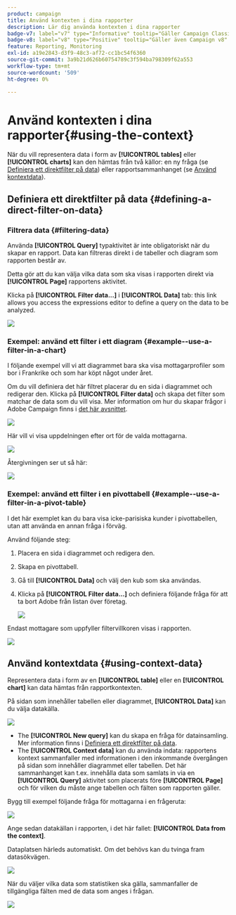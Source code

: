 ```yaml
---
product: campaign
title: Använd kontexten i dina rapporter
description: Lär dig använda kontexten i dina rapporter
badge-v7: label="v7" type="Informative" tooltip="Gäller Campaign Classic v7"
badge-v8: label="v8" type="Positive" tooltip="Gäller även Campaign v8"
feature: Reporting, Monitoring
exl-id: a19e2843-d3f9-48c3-af72-cc1bc54f6360
source-git-commit: 3a9b21d626b60754789c3f594ba798309f62a553
workflow-type: tm+mt
source-wordcount: '509'
ht-degree: 0%

---
```


# Använd kontexten i dina rapporter{#using-the-context}



När du vill representera data i form av **[!UICONTROL tables]** eller **[!UICONTROL charts]** kan den hämtas från två källor: en ny fråga (se [Definiera ett direktfilter på data](#defining-a-direct-filter-on-data)) eller rapportsammanhanget (se [Använd kontextdata](#using-context-data)).

## Definiera ett direktfilter på data {#defining-a-direct-filter-on-data}

### Filtrera data {#filtering-data}

Använda **[!UICONTROL Query]** typaktivitet är inte obligatoriskt när du skapar en rapport. Data kan filtreras direkt i de tabeller och diagram som rapporten består av.

Detta gör att du kan välja vilka data som ska visas i rapporten direkt via **[!UICONTROL Page]** rapportens aktivitet.

Klicka på **[!UICONTROL Filter data...]** i **[!UICONTROL Data]** tab: this link allows you access the expressions editor to define a query on the data to be analyzed.

![](assets/reporting_filter_data_from_page.png)

### Exempel: använd ett filter i ett diagram {#example--use-a-filter-in-a-chart}

I följande exempel vill vi att diagrammet bara ska visa mottagarprofiler som bor i Frankrike och som har köpt något under året.

Om du vill definiera det här filtret placerar du en sida i diagrammet och redigerar den. Klicka på **[!UICONTROL Filter data]** och skapa det filter som matchar de data som du vill visa. Mer information om hur du skapar frågor i Adobe Campaign finns i [det här avsnittet](../../platform/using/about-queries-in-campaign.md).

![](assets/s_ncs_advuser_report_wizard_029.png)

Här vill vi visa uppdelningen efter ort för de valda mottagarna.

![](assets/reporting_graph_with_2vars.png)

Återgivningen ser ut så här:

![](assets/reporting_graph_with_2vars_preview.png)

### Exempel: använd ett filter i en pivottabell {#example--use-a-filter-in-a-pivot-table}

I det här exemplet kan du bara visa icke-parisiska kunder i pivottabellen, utan att använda en annan fråga i förväg.

Använd följande steg:

1. Placera en sida i diagrammet och redigera den.
1. Skapa en pivottabell.
1. Gå till **[!UICONTROL Data]** och välj den kub som ska användas.
1. Klicka på **[!UICONTROL Filter data...]** och definiera följande fråga för att ta bort Adobe från listan över företag.

   ![](assets/s_ncs_advuser_report_display_03.png)

Endast mottagare som uppfyller filtervillkoren visas i rapporten.

![](assets/s_ncs_advuser_report_display_04.png)

## Använd kontextdata {#using-context-data}

Representera data i form av en **[!UICONTROL table]** eller en **[!UICONTROL chart]** kan data hämtas från rapportkontexten.

På sidan som innehåller tabellen eller diagrammet, **[!UICONTROL Data]** kan du välja datakälla.

![](assets/s_ncs_advuser_report_datasource_3.png)

* The **[!UICONTROL New query]** kan du skapa en fråga för datainsamling. Mer information finns i [Definiera ett direktfilter på data](#defining-a-direct-filter-on-data).
* The **[!UICONTROL Context data]** kan du använda indata: rapportens kontext sammanfaller med informationen i den inkommande övergången på sidan som innehåller diagrammet eller tabellen. Det här sammanhanget kan t.ex. innehålla data som samlats in via en **[!UICONTROL Query]** aktivitet som placerats före **[!UICONTROL Page]** och för vilken du måste ange tabellen och fälten som rapporten gäller.

Bygg till exempel följande fråga för mottagarna i en frågeruta:

![](assets/s_ncs_advuser_report_datasource_2.png)

Ange sedan datakällan i rapporten, i det här fallet: **[!UICONTROL Data from the context]**.

Dataplatsen härleds automatiskt. Om det behövs kan du tvinga fram datasökvägen.

![](assets/s_ncs_advuser_report_datasource_4.png)

När du väljer vilka data som statistiken ska gälla, sammanfaller de tillgängliga fälten med de data som anges i frågan.

![](assets/s_ncs_advuser_report_datasource_1.png)
